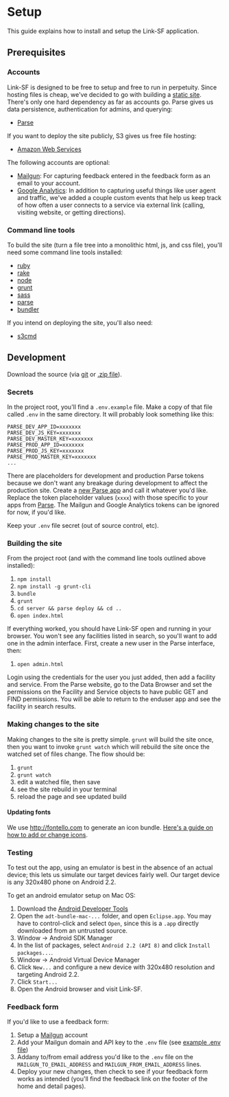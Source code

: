 # Setup

This guide explains how to install and setup the Link-SF application.

## Prerequisites

### Accounts

Link-SF is designed to be free to setup and free to run in perpetuity. Since hosting files is cheap, we've decided to go with building a [static site](https://en.wikipedia.org/wiki/Static_web_page). There's only one hard dependency as far as accounts go. Parse gives us data persistence, authentication for admins, and querying:

* [Parse](https://parse.com/#signup)

If you want to deploy the site publicly, S3 gives us free file hosting:

* [Amazon Web Services](http://aws.amazon.com/s3/?nc1=h_l2_sc)

The following accounts are optional:

* [Mailgun](http://www.mailgun.com/): For capturing feedback entered in the feedback form as an email to your account.
* [Google Analytics](http://www.google.com/analytics/): In addition to capturing useful things like user agent and traffic, we've added a couple custom events that help us keep track of how often a user connects to a service via external link (calling, visiting website, or getting directions).

### Command line tools

To build the site (turn a file tree into a monolithic html, js, and css file), you'll need some command line tools installed:

* [ruby](https://www.ruby-lang.org/)
* [rake](http://rake.rubyforge.org/)
* [node](http://nodejs.org/)
* [grunt](http://gruntjs.com/)
* [sass](http://sass-lang.com/)
* [parse](https://www.parse.com/docs/cloud_code_guide)
* [bundler](http://bundler.io/)

If you intend on deploying the site, you'll also need:

* [s3cmd](http://s3tools.org/s3cmd)

## Development

Download the source (via [git](git@github.com:zendesk/linksf.git) or [.zip file](https://github.com/zendesk/linksf/archive/master.zip)).

### Secrets

In the project root, you'll find a `.env.example` file. Make a copy of that file called `.env` in the same directory. It will probably look something like this:

```
PARSE_DEV_APP_ID=xxxxxxx
PARSE_DEV_JS_KEY=xxxxxxx
PARSE_DEV_MASTER_KEY=xxxxxxx
PARSE_PROD_APP_ID=xxxxxxx
PARSE_PROD_JS_KEY=xxxxxxx
PARSE_PROD_MASTER_KEY=xxxxxxx
...
```

There are placeholders for development and production Parse tokens because we don't want any breakage during development to affect the production site. Create a [new Parse app](https://parse.com/apps/new) and call it whatever you'd like. Replace the token placeholder values (`xxxx`) with those specific to your apps from [Parse](https://parse.com/account/keys). The Mailgun and Google Analytics tokens can be ignored for now, if you'd like.

Keep your `.env` file secret (out of source control, etc).

### Building the site

From the project root (and with the command line tools outlined above installed):

1. `npm install`
1. `npm install -g grunt-cli`
1. `bundle`
1. `grunt`
1. `cd server && parse deploy && cd ..`
1. `open index.html`

If everything worked, you should have Link-SF open and running in your browser. You won't see any facilities listed in search, so you'll want to add one in the admin interface. First, create a new user in the Parse interface, then:

1. `open admin.html`

Login using the credentials for the user you just added, then add a facility and service. From the Parse website, go to the Data Browser and set the permissions on the Facility and Service objects to have public GET and FIND permissions. You will be able to return to the enduser app and see the facility in search results.

### Making changes to the site

Making changes to the site is pretty simple. `grunt` will build the site once, then you want to invoke `grunt watch` which will rebuild the site once the watched set of files change. The flow should be:

1. `grunt`
1. `grunt watch`
1. edit a watched file, then save
1. see the site rebuild in your terminal
1. reload the page and see updated build

#### Updating fonts

We use http://fontello.com to generate an icon bundle. [Here's a guide on how to add or change icons](https://github.com/zendesk/linksf/blob/master/docs/ICONS.md).

### Testing

To test out the app, using an emulator is best in the absence of an actual device; this lets us simulate our target devices fairly well. Our target device is any 320x480 phone on Android 2.2.

To get an android emulator setup on Mac OS:

1. Download the [Android Developer Tools](https://developer.android.com/sdk/index.html#download)
1. Open the `adt-bundle-mac-...` folder, and open `Eclipse.app`. You may have to control-click and select `Open`, since this is a `.app` directly downloaded from an untrusted source.
1. Window -> Android SDK Manager
1. In the list of packages, select `Android 2.2 (API 8)` and click `Install packages...`.
1. Window -> Android Virtual Device Manager
1. Click `New...` and configure a new device with 320x480 resolution and targeting Android 2.2.
1. Click `Start...`
1. Open the Android browser and visit Link-SF.

### Feedback form

If you'd like to use a feedback form:

1. Setup a [Mailgun](http://www.mailgun.com/) account
2. Add your Mailgun domain and API key to the `.env` file (see [example .env file](https://github.com/zendesk/linksf/blob/master/.env.example))
3. Addany to/from email address you'd like to the `.env` file on the `MAILGUN_TO_EMAIL_ADDRESS` and `MAILGUN_FROM_EMAIL_ADDRESS` lines.
4. Deploy your new changes, then check to see if your feedback form works as intended (you'll find the feedback link on the footer of the home and detail pages).
